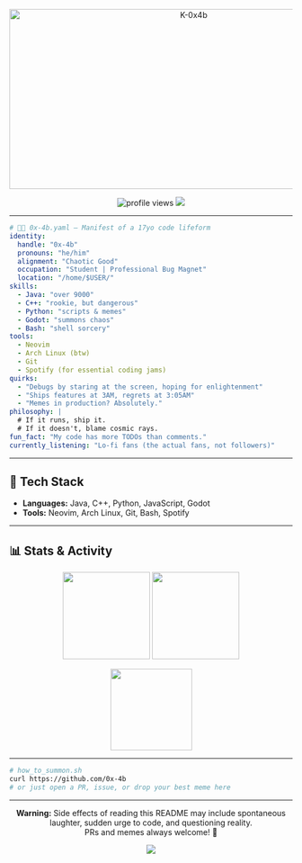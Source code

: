 <p align="center">
  <img src="https://socialify.git.ci/0x-4b/0x-4b/image?font=Inter&name=1&owner=1&pattern=Plus&theme=Dark" alt="K-0x4b" width="640" height="320" />
</p>
 
<p align="center">
  <img src="https://komarev.com/ghpvc/?username=K-0x4b&style=flat-square&color=brightgreen" alt="profile views"/>
  <img src="https://img.shields.io/badge/arch-btw-blue?logo=arch-linux&style=flat-square" />
</p>

---

```yaml
# 🤖🦠 0x-4b.yaml — Manifest of a 17yo code lifeform
identity:
  handle: "0x-4b"
  pronouns: "he/him"
  alignment: "Chaotic Good"
  occupation: "Student | Professional Bug Magnet"
  location: "/home/$USER/"
skills:
  - Java: "over 9000"
  - C++: "rookie, but dangerous"
  - Python: "scripts & memes"
  - Godot: "summons chaos"
  - Bash: "shell sorcery"
tools:
  - Neovim
  - Arch Linux (btw)
  - Git
  - Spotify (for essential coding jams)
quirks:
  - "Debugs by staring at the screen, hoping for enlightenment"
  - "Ships features at 3AM, regrets at 3:05AM"
  - "Memes in production? Absolutely."
philosophy: |
  # If it runs, ship it.
  # If it doesn't, blame cosmic rays.
fun_fact: "My code has more TODOs than comments."
currently_listening: "Lo-fi fans (the actual fans, not followers)"
```

---

## 🚀 Tech Stack

- **Languages:** Java, C++, Python, JavaScript, Godot
- **Tools:** Neovim, Arch Linux, Git, Bash, Spotify

---

## 📊 Stats & Activity

<p align="center">
  <img src="https://github-readme-stats.vercel.app/api?username=0x-4b&show_icons=true&theme=tokyonight&hide_border=true" height="155">
  <img src="https://github-readme-stats.vercel.app/api/top-langs/?username=0x-4b&layout=compact&theme=tokyonight&hide_border=true" height="155">
</p>
<p align="center">
  <img src="https://github-readme-streak-stats.herokuapp.com/?user=0x-4b&theme=tokyonight&hide_border=true" height="145">
</p>



---

```bash
# how_to_summon.sh
curl https://github.com/0x-4b
# or just open a PR, issue, or drop your best meme here
```

---

<p align="center">
  <b>Warning:</b> Side effects of reading this README may include spontaneous laughter, sudden urge to code, and questioning reality.<br>
  PRs and memes always welcome! 🚀
</p>

<p align="center">
  <img src="https://capsule-render.vercel.app/api?type=waving&color=gradient&height=70&section=footer"/>
</p>
